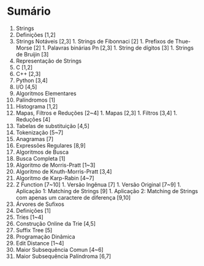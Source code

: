 # Sumário

1. Strings
  1. Definições [1,2]
  1. Strings Notáveis [2,3]
    1. Strings de Fibonnaci [2]
    1. Prefixos de Thue-Morse [2]
    1. Palavras binárias Pn [2,3]
    1. String de dígitos [3]
    1. Strings de Bruijin [3]
1. Representação de Strings
  1. C [1,2]
  1. C++ [2,3]
  1. Python [3,4]
  1. I/O [4,5]
1. Algoritmos Elementares
  1. Palíndromos [1]
  1. Histograma [1,2]
  1. Mapas, Filtros e Reduções [2~4]
    1. Mapas [2,3]
    1. Filtros [3,4]
    1. Reduções [4]
  1. Tabelas de substituição [4,5]
  1. Tokenização [5~7]
  1. Anagramas [7]
  1. Expressões Regulares [8,9]
1. Algoritmos de Busca
  1. Busca Completa [1]
  1. Algoritmo de Morris-Pratt [1~3]
  1. Algoritmo de Knuth-Morris-Pratt [3,4]
  1. Algoritmo de Karp-Rabin [4~7]
  1. Z Function [7~10]
    1. Versão Ingênua [7]
    1. Versão Original [7~9]
    1. Aplicação 1: Matching de Strings [9]
    1. Aplicação 2: Matching de Strings com apenas um caractere de diferença [9,10]
1. Árvores de Sufixos
  1. Definições [1]
  1. Tries [1~4]
  1. Construção Online da Trie [4,5]
  1. Suffix Tree [5]
1. Programação Dinâmica
  1. Edit Distance [1~4]
  1. Maior Subsequência Comun [4~6]
  1. Maior Subsequência Palíndroma [6,7]
